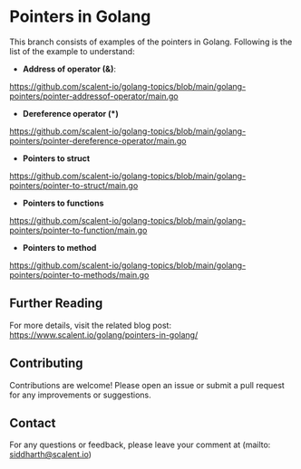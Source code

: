 # Pointers in Golang

This branch consists of examples of the pointers in Golang. Following is the list of the example to understand:


- **Address of operator (&)**: 

https://github.com/scalent-io/golang-topics/blob/main/golang-pointers/pointer-addressof-operator/main.go

- **Dereference operator (*)**

https://github.com/scalent-io/golang-topics/blob/main/golang-pointers/pointer-dereference-operator/main.go

- **Pointers to struct**

https://github.com/scalent-io/golang-topics/blob/main/golang-pointers/pointer-to-struct/main.go

- **Pointers to functions**

https://github.com/scalent-io/golang-topics/blob/main/golang-pointers/pointer-to-function/main.go

- **Pointers to method**

https://github.com/scalent-io/golang-topics/blob/main/golang-pointers/pointer-to-methods/main.go



## Further Reading

For more details, visit the related blog post: https://www.scalent.io/golang/pointers-in-golang/

## Contributing
Contributions are welcome! Please open an issue or submit a pull request for any improvements or suggestions.

## Contact
For any questions or feedback, please leave your comment at (mailto: siddharth@scalent.io)
